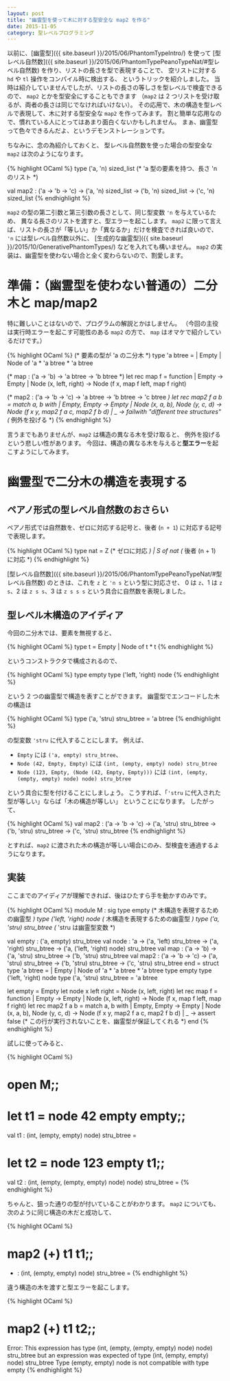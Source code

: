 ```yaml
---
layout: post
title: "幽霊型を使って木に対する型安全な map2 を作る"
date: 2015-11-05
category: 型レベルプログラミング
---
```


以前に、[幽霊型]({{ site.baseurl }}/2015/06/PhantomTypeIntro/)
を使って
[型レベル自然数]({{ site.baseurl }}/2015/06/PhantomTypePeanoTypeNat/#型レベル自然数)
を作り、リストの長さを型で表現することで、
空リストに対する `hd` や `tl` 操作をコンパイル時に検出する、
というトリックを紹介しました。
当時は紹介していませんでしたが、リストの長さの等しさを型レベルで検査できるので、
`map2` とかを型安全にすることもできます
（`map2` は 2 つリストを受け取るが、両者の長さは同じでなければいけない）。
その応用で、木の構造を型レベルで表現して、木に対する型安全な `map2` を作ってみます。
割と簡単な応用なので、慣れている人にとってはあまり面白くないかもしれません。
まぁ、幽霊型って色々できるんだよ、というデモンストレーションです。

ちなみに、念の為紹介しておくと、
型レベル自然数を使った場合の型安全な `map2` は次のようになります。

{% highlight OCaml %}
type ('a, 'n) sized_list (* 'a 型の要素を持つ、長さ 'n のリスト *)

val map2 : ('a -> 'b -> 'c) -> ('a, 'n) sized_list -> ('b, 'n) sized_list -> ('c, 'n) sized_list
{% endhighlight %}

`map2` の型の第二引数と第三引数の長さとして、同じ型変数 `'n` を与えているため、
異なる長さのリストを渡すと、型エラーを起こします。
`map2` に限って言えば、リストの長さが「等しい」か「異なるか」だけを検査できれば良いので、
`'n` には型レベル自然数以外に、
[生成的な幽霊型]({{ site.baseurl }}/2015/10/GenerativePhantomTypes/)
などを入れても構いません。
`map2` の実装は、幽霊型を使わない場合と全く変わらないので、割愛します。

# 準備：（幽霊型を使わない普通の）二分木と map/map2

特に難しいことはないので、プログラムの解説とかはしません。
（今回の主役は実行時エラーを起こす可能性のある `map2` の方で、
`map` はオマケで紹介しているだけです。）

{% highlight OCaml %}
(* 要素の型が 'a の二分木 *)
type 'a btree =
  | Empty
  | Node of 'a * 'a btree * 'a btree

(* map : ('a -> 'b) -> 'a btree -> 'b btree *)
let rec map f = function
  | Empty -> Empty
  | Node (x, left, right) -> Node (f x, map f left, map f right)

(* map2 : ('a -> 'b -> 'c) -> 'a btree -> 'b btree -> 'c btree *)
let rec map2 f a b = match a, b with
  | Empty, Empty -> Empty
  | Node (x, a, b), Node (y, c, d) -> Node (f x y, map2 f a c, map2 f b d)
  | _ -> failwith "different tree structures" (* 例外を投げる *)
{% endhighlight %}

言うまでもありませんが、`map2` は構造の異なる木を受け取ると、
例外を投げるという悲しい性があります。
今回は、構造の異なる木を与えると**型エラー**を起こすようにしてみます。

# 幽霊型で二分木の構造を表現する

## ペアノ形式の型レベル自然数のおさらい

ペアノ形式では自然数を、ゼロに対応する記号と、後者 (`n + 1`) に対応する記号で表現します。

{% highlight OCaml %}
type nat = Z        (* ゼロに対応 *)
         | S of nat (* 後者 (n + 1) に対応 *)
{% endhighlight %}

[型レベル自然数]({{ site.baseurl }}/2015/06/PhantomTypePeanoTypeNat/#型レベル自然数)
のときは、これを `z` と `'n s` という型に対応させ、
0 は `z`、1 は `z s`、2 は `z s s`、3 は `z s s s` という具合に自然数を表現しました。

## 型レベル木構造のアイディア

今回の二分木では、要素を無視すると、

{% highlight OCaml %}
type t = Empty
       | Node of t * t
{% endhighlight %}

というコンストラクタで構成されるので、

{% highlight OCaml %}
type empty
type ('left, 'right) node
{% endhighlight %}

という 2 つの幽霊型で構造を表すことができます。
幽霊型でエンコードした木の構造は

{% highlight OCaml %}
type ('a, 'stru) stru_btree = 'a btree
{% endhighlight %}

の型変数 `'stru` に代入することにします。
例えば、

- `Empty` には `('a, empty) stru_btree`、
- `Node (42, Empty, Empty)` には `(int, (empty, empty) node) stru_btree`
- `Node (123, Empty, (Node (42, Empty, Empty)))` には `(int, (empty, (empty, empty) node) node) stru_btree`

という具合に型を付けることにしましょう。
こうすれば、「`'stru` に代入された型が等しい」ならば「木の構造が等しい」
ということになります。
したがって、

{% highlight OCaml %}
val map2 : ('a -> 'b -> 'c) ->
           ('a, 'stru) stru_btree ->
           ('b, 'stru) stru_btree ->
           ('c, 'stru) stru_btree
{% endhighlight %}

とすれば、`map2` に渡された木の構造が等しい場合にのみ、型検査を通過するようになります。

## 実装

ここまでのアイディアが理解できれば、後はひたすら手を動かすのみです。

{% highlight OCaml %}
module M : sig
  type empty                    (* 木構造を表現するための幽霊型 *)
  type ('left, 'right) node   (* 木構造を表現するための幽霊型 *)
  type ('a, 'stru) stru_btree (* 'stru は幽霊型変数 *)

  val empty : ('a, empty) stru_btree
  val node : 'a -> ('a, 'left) stru_btree -> ('a, 'right) stru_btree ->
              ('a, ('left, 'right) node) stru_btree
  val map : ('a -> 'b) -> ('a, 'stru) stru_btree -> ('b, 'stru) stru_btree
  val map2 : ('a -> 'b -> 'c) -> ('a, 'stru) stru_btree ->
             ('b, 'stru) stru_btree -> ('c, 'stru) stru_btree
end = struct
  type 'a btree =
    | Empty
    | Node of 'a * 'a btree * 'a btree
  type empty
  type ('left, 'right) node
  type ('a, 'stru) stru_btree = 'a btree

  let empty = Empty
  let node x left right = Node (x, left, right)
  let rec map f = function
    | Empty -> Empty
    | Node (x, left, right) -> Node (f x, map f left, map f right)
  let rec map2 f a b = match a, b with
    | Empty, Empty -> Empty
    | Node (x, a, b), Node (y, c, d) -> Node (f x y, map2 f a c, map2 f b d)
    | _ -> assert false (* この行が実行されないことを、幽霊型が保証してくれる *)
end
{% endhighlight %}

試しに使ってみると、

{% highlight OCaml %}
# open M;;
# let t1 = node 42 empty empty;;
val t1 : (int, (empty, empty) node) stru_btree = <abstr>
# let t2 = node 123 empty t1;;
val t2 : (int, (empty, (empty, empty) node) node) stru_btree = <abstr>
{% endhighlight %}

ちゃんと、狙った通りの型が付いていることがわかります。
`map2` についても、次のように同じ構造の木だと成功して、

{% highlight OCaml %}
# map2 (+) t1 t1;;
- : (int, (empty, empty) node) stru_btree = <abstr>
{% endhighlight %}

違う構造の木を渡すと型エラーを起こします。

{% highlight OCaml %}
# map2 (+) t1 t2;;
Error: This expression has type (int, (empty, (empty, empty) node) node) stru_btree
       but an expression was expected of type
         (int, (empty, empty) node) stru_btree
       Type (empty, empty) node is not compatible with type empty
{% endhighlight %}
